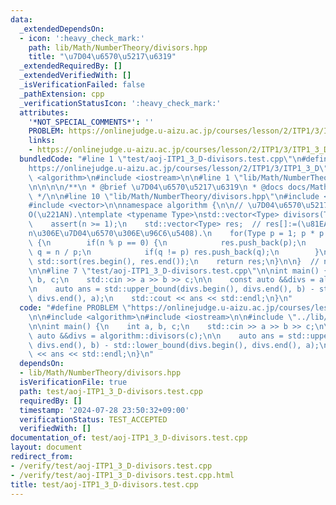 ```yaml
---
data:
  _extendedDependsOn:
  - icon: ':heavy_check_mark:'
    path: lib/Math/NumberTheory/divisors.hpp
    title: "\u7D04\u6570\u5217\u6319"
  _extendedRequiredBy: []
  _extendedVerifiedWith: []
  _isVerificationFailed: false
  _pathExtension: cpp
  _verificationStatusIcon: ':heavy_check_mark:'
  attributes:
    '*NOT_SPECIAL_COMMENTS*': ''
    PROBLEM: https://onlinejudge.u-aizu.ac.jp/courses/lesson/2/ITP1/3/ITP1_3_D
    links:
    - https://onlinejudge.u-aizu.ac.jp/courses/lesson/2/ITP1/3/ITP1_3_D
  bundledCode: "#line 1 \"test/aoj-ITP1_3_D-divisors.test.cpp\"\n#define PROBLEM \"\
    https://onlinejudge.u-aizu.ac.jp/courses/lesson/2/ITP1/3/ITP1_3_D\"\n\n#include\
    \ <algorithm>\n#include <iostream>\n\n#line 1 \"lib/Math/NumberTheory/divisors.hpp\"\
    \n\n\n\n/**\n * @brief \u7D04\u6570\u5217\u6319\n * @docs docs/Math/NumberTheory/divisors.md\n\
    \ */\n\n#line 10 \"lib/Math/NumberTheory/divisors.hpp\"\n#include <cassert>\n\
    #include <vector>\n\nnamespace algorithm {\n\n// \u7D04\u6570\u5217\u6319\uFF0E\
    O(\u221AN).\ntemplate <typename Type>\nstd::vector<Type> divisors(Type n) {\n\
    \    assert(n >= 1);\n    std::vector<Type> res;  // res[]:=(\u81EA\u7136\u6570\
    n\u306E\u7D04\u6570\u306E\u96C6\u5408).\n    for(Type p = 1; p * p <= n; ++p)\
    \ {\n        if(n % p == 0) {\n            res.push_back(p);\n            Type\
    \ q = n / p;\n            if(q != p) res.push_back(q);\n        }\n    }\n   \
    \ std::sort(res.begin(), res.end());\n    return res;\n}\n\n}  // namespace algorithm\n\
    \n\n#line 7 \"test/aoj-ITP1_3_D-divisors.test.cpp\"\n\nint main() {\n    int a,\
    \ b, c;\n    std::cin >> a >> b >> c;\n\n    const auto &&divs = algorithm::divisors(c);\n\
    \n    auto ans = std::upper_bound(divs.begin(), divs.end(), b) - std::lower_bound(divs.begin(),\
    \ divs.end(), a);\n    std::cout << ans << std::endl;\n}\n"
  code: "#define PROBLEM \"https://onlinejudge.u-aizu.ac.jp/courses/lesson/2/ITP1/3/ITP1_3_D\"\
    \n\n#include <algorithm>\n#include <iostream>\n\n#include \"../lib/Math/NumberTheory/divisors.hpp\"\
    \n\nint main() {\n    int a, b, c;\n    std::cin >> a >> b >> c;\n\n    const\
    \ auto &&divs = algorithm::divisors(c);\n\n    auto ans = std::upper_bound(divs.begin(),\
    \ divs.end(), b) - std::lower_bound(divs.begin(), divs.end(), a);\n    std::cout\
    \ << ans << std::endl;\n}\n"
  dependsOn:
  - lib/Math/NumberTheory/divisors.hpp
  isVerificationFile: true
  path: test/aoj-ITP1_3_D-divisors.test.cpp
  requiredBy: []
  timestamp: '2024-07-28 23:50:32+09:00'
  verificationStatus: TEST_ACCEPTED
  verifiedWith: []
documentation_of: test/aoj-ITP1_3_D-divisors.test.cpp
layout: document
redirect_from:
- /verify/test/aoj-ITP1_3_D-divisors.test.cpp
- /verify/test/aoj-ITP1_3_D-divisors.test.cpp.html
title: test/aoj-ITP1_3_D-divisors.test.cpp
---
```

